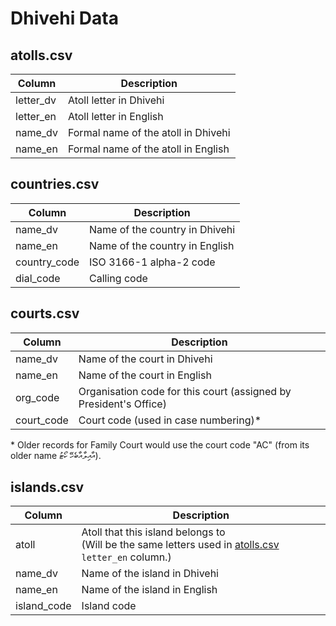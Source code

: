 # Dhivehi Data

## atolls.csv

| Column | Description |
| --- | --- |
| letter_dv | Atoll letter in Dhivehi |
| letter_en | Atoll letter in English |
| name_dv | Formal name of the atoll in Dhivehi |
| name_en | Formal name of the atoll in English |

## countries.csv

| Column | Description |
| --- | --- |
| name_dv | Name of the country in Dhivehi |
| name_en | Name of the country in English |
| country_code | ISO 3166-1 alpha-2 code |
| dial_code | Calling code |

## courts.csv

| Column | Description |
| --- | --- |
| name_dv | Name of the court in Dhivehi |
| name_en | Name of the court in English |
| org_code | Organisation code for this court (assigned by President's Office) |
| court_code | Court code (used in case numbering)* |

\* Older records for Family Court would use the court code "AC" (from its older name އާއިލާއާބެހޭ ކޯޓު).

## islands.csv

| Column | Description |
| --- | --- |
| atoll | Atoll that this island belongs to<br>(Will be the same letters used in [atolls.csv](#atollscsv) `letter_en` column.) |
| name_dv | Name of the island in Dhivehi |
| name_en | Name of the island in English |
| island_code | Island code |
